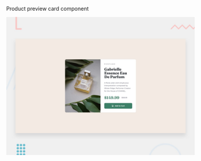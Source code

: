 Product preview card component

![Design preview for the Product preview card component coding challenge](./design/desktop-preview.jpg)

